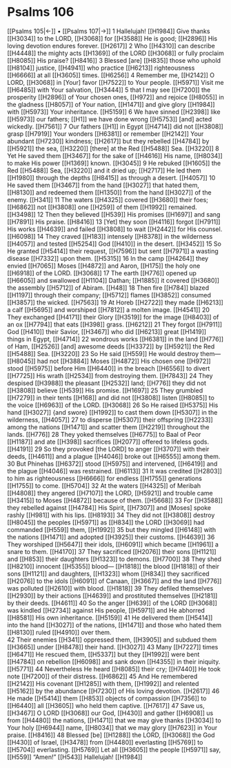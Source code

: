 # Psalms 106
[[Psalms 105|←]] • [[Psalms 107|→]]
1 Hallelujah! [[H1984]] Give thanks [[H3034]] to the LORD, [[H3068]] for [[H3588]] He is good; [[H2896]] His loving devotion endures forever. [[H2617]] 
2 Who [[H4310]] can describe [[H4448]] the mighty acts [[H1369]] of the LORD [[H3068]] or fully proclaim [[H8085]] His praise? [[H8416]] 
3 Blessed [are] [[H835]] those who uphold [[H8104]] justice, [[H4941]] who practice [[H6213]] righteousness [[H6666]] at all [[H3605]] times. [[H6256]] 
4 Remember me, [[H2142]] O LORD, [[H3068]] in [Your] favor [[H7522]] to Your people. [[H5971]] Visit me [[H6485]] with Your salvation, [[H3444]] 
5 that I may see [[H7200]] the prosperity [[H2896]] of Your chosen ones, [[H972]] and rejoice [[H8055]] in the gladness [[H8057]] of Your nation, [[H1471]] and give glory [[H1984]] with [[H5973]] Your inheritance. [[H5159]] 
6 We have sinned [[H2398]] like [[H5973]] our fathers; [[H1]] we have done wrong [[H5753]] [and] acted wickedly. [[H7561]] 
7 Our fathers [[H1]] in Egypt [[H4714]] did not [[H3808]] grasp [[H7919]] Your wonders [[H6381]] or remember [[H2142]] Your abundant [[H7230]] kindness; [[H2617]] but they rebelled [[H4784]] by [[H5921]] the sea, [[H3220]] [there] at the Red [[H5488]] Sea. [[H3220]] 
8 Yet He saved them [[H3467]] for the sake of [[H4616]] His name, [[H8034]] to make His power [[H1369]] known. [[H3045]] 
9 He rebuked [[H1605]] the Red [[H5488]] Sea, [[H3220]] and it dried up; [[H2717]] He led them [[H1980]] through the depths [[H8415]] as through a desert. [[H4057]] 
10 He saved them [[H3467]] from the hand [[H3027]] that hated them, [[H8130]] and redeemed them [[H1350]] from the hand [[H3027]] of the enemy. [[H341]] 
11 The waters [[H4325]] covered [[H3680]] their foes; [[H6862]] not [[H3808]] one [[H259]] of them [[H1992]] remained. [[H3498]] 
12 Then they believed [[H539]] His promises [[H1697]] and sang [[H7891]] His praise. [[H8416]] 
13 [Yet] they soon [[H4116]] forgot [[H7911]] His works [[H4639]] and failed [[H3808]] to wait [[H2442]] for His counsel. [[H6098]] 
14 They craved [[H183]] intensely [[H8378]] in the wilderness [[H4057]] and tested [[H5254]] God [[H410]] in the desert. [[H3452]] 
15 So He granted [[H5414]] their request, [[H7596]] but sent [[H7971]] a wasting disease [[H7332]] upon them. [[H5315]] 
16 In the camp [[H4264]] they envied [[H7065]] Moses [[H4872]] and Aaron, [[H175]] the holy one [[H6918]] of the LORD. [[H3068]] 
17 The earth [[H776]] opened up [[H6605]] and swallowed [[H1104]] Dathan; [[H1885]] it covered [[H3680]] the assembly [[H5712]] of Abiram. [[H48]] 
18 Then fire [[H784]] blazed [[H1197]] through their company; [[H5712]] flames [[H3852]] consumed [[H3857]] the wicked. [[H7563]] 
19 At Horeb [[H2722]] they made [[H6213]] a calf [[H5695]] and worshiped [[H7812]] a molten image. [[H4541]] 
20 They exchanged [[H4171]] their Glory [[H3519]] for the image [[H8403]] of an ox [[H7794]] that eats [[H398]] grass. [[H6212]] 
21 They forgot [[H7911]] God [[H410]] their Savior, [[H3467]] who did [[H6213]] great [[H1419]] things in Egypt, [[H4714]] 
22 wondrous works [[H6381]] in the land [[H776]] of Ham, [[H2526]] [and] awesome deeds [[H3372]] by [[H5921]] the Red [[H5488]] Sea. [[H3220]] 
23 So He said [[H559]] He would destroy them— [[H8045]] had not [[H3884]] Moses [[H4872]] His chosen one [[H972]] stood [[H5975]] before Him [[H6440]] in the breach [[H6556]] to divert [[H7725]] His wrath [[H2534]] from destroying them. [[H7843]] 
24 They despised [[H3988]] the pleasant [[H2532]] land; [[H776]] they did not [[H3808]] believe [[H539]] His promise. [[H1697]] 
25 They grumbled [[H7279]] in their tents [[H168]] and did not [[H3808]] listen [[H8085]] to the voice [[H6963]] of the LORD. [[H3068]] 
26 So He raised [[H5375]] His hand [[H3027]] {and swore} [[H1992]] to cast them down [[H5307]] in the wilderness, [[H4057]] 
27 to disperse [[H5307]] their offspring [[H2233]] among the nations [[H1471]] and scatter them [[H2219]] throughout the lands. [[H776]] 
28 They yoked themselves [[H6775]] to  Baal of Peor [[H1187]] and ate [[H398]] sacrifices [[H2077]] offered to lifeless gods. [[H4191]] 
29 So they provoked [the LORD] to anger [[H3707]] with their deeds, [[H4611]] and a plague [[H4046]] broke out [[H6555]] among them.  
30 But Phinehas [[H6372]] stood [[H5975]] and intervened, [[H6419]] and the plague [[H4046]] was restrained. [[H6113]] 
31 It was credited [[H2803]] to him  as righteousness [[H6666]] for endless [[H1755]] generations [[H1755]] to come. [[H5704]] 
32 At the waters [[H4325]] of Meribah [[H4808]] they angered [[H7107]] the LORD, [[H5921]] and trouble came [[H3415]] to Moses [[H4872]] because of them. [[H5668]] 
33 For [[H3588]] they rebelled against [[H4784]] His Spirit, [[H7307]] and [Moses] spoke rashly [[H981]] with his lips. [[H8193]] 
34 They did not [[H3808]] destroy [[H8045]] the peoples [[H5971]] as [[H834]] the LORD [[H3069]] had commanded [[H559]] them, [[H1992]] 
35 but they mingled [[H6148]] with the nations [[H1471]] and adopted [[H3925]] their customs. [[H4639]] 
36 They worshiped [[H5647]] their idols, [[H6091]] which became [[H1961]] a snare to them. [[H4170]] 
37 They sacrificed [[H2076]] their sons [[H1121]] and [[H853]] their daughters [[H1323]] to demons. [[H7700]] 
38 They shed [[H8210]] innocent [[H5355]] blood— [[H1818]] the blood [[H1818]] of their sons [[H1121]] and daughters, [[H1323]] whom [[H834]] they sacrificed [[H2076]] to the idols [[H6091]] of Canaan, [[H3667]] and the land [[H776]] was polluted [[H2610]] with blood. [[H1818]] 
39 They defiled themselves [[H2930]] by their actions [[H4639]] and prostituted themselves [[H2181]] by their deeds. [[H4611]] 
40 So the anger [[H639]] of the LORD [[H3068]] was kindled [[H2734]] against His people, [[H5971]] and He abhorred [[H8581]] His own inheritance. [[H5159]] 
41 He delivered them [[H5414]] into the hand [[H3027]] of the nations, [[H1471]] and those who hated them [[H8130]] ruled [[H4910]] over them.  
42 Their enemies [[H341]] oppressed them, [[H3905]] and subdued them [[H3665]] under [[H8478]] their hand. [[H3027]] 
43 Many [[H7227]] times [[H6471]] He rescued them, [[H5337]] but they [[H1992]] were bent [[H4784]] on rebellion [[H6098]] and sank down [[H4355]] in their iniquity. [[H5771]] 
44 Nevertheless He heard [[H8085]] their cry; [[H7440]] He took note [[H7200]] of their distress. [[H6862]] 
45 And He remembered [[H2142]] His covenant [[H1285]] with them, [[H1992]] and relented [[H5162]] by the abundance [[H7230]] of His loving devotion. [[H2617]] 
46 He made [[H5414]] them [[H853]] objects of compassion [[H7356]] to [[H6440]] all [[H3605]] who held them captive. [[H7617]] 
47 Save us, [[H3467]] O LORD [[H3068]] our God, [[H430]] and gather [[H6908]] us from [[H4480]] the nations, [[H1471]] that we may give thanks [[H3034]] to Your holy [[H6944]] name, [[H8034]] that we may glory [[H7623]] in Your praise. [[H8416]] 
48 Blessed [be] [[H1288]] the LORD, [[H3068]] the God [[H430]] of Israel, [[H3478]] from [[H4480]] everlasting [[H5769]] to [[H5704]] everlasting. [[H5769]] Let all [[H3605]] the people [[H5971]] say, [[H559]] “Amen!” [[H543]] Hallelujah! [[H1984]] 
